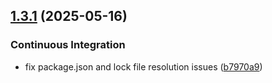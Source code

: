 ## [1.3.1](https://github.com/daccred/attest.so/compare/v1.3.0...v1.3.1) (2025-05-16)

### Continuous Integration

* fix package.json and lock file resolution issues ([b7970a9](https://github.com/daccred/attest.so/commit/b7970a9318ecab8776172f4fa846cfa4ffcfb875))
